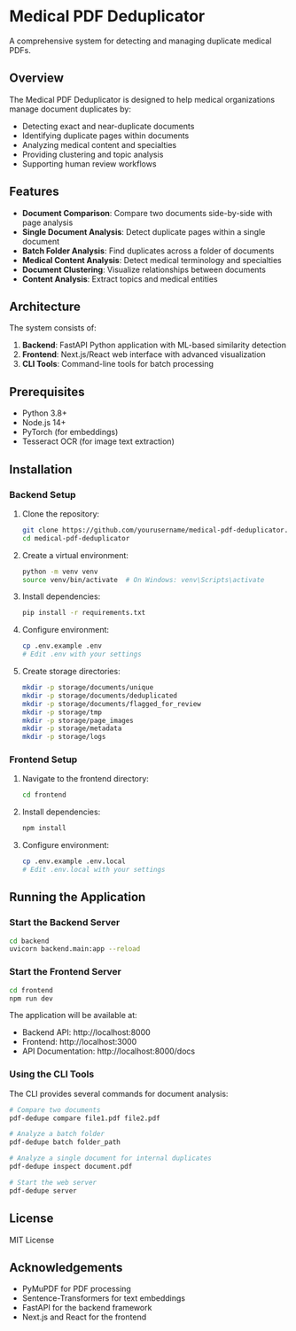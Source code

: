 # Medical PDF Deduplicator

A comprehensive system for detecting and managing duplicate medical PDFs.

## Overview

The Medical PDF Deduplicator is designed to help medical organizations manage document duplicates by:

- Detecting exact and near-duplicate documents
- Identifying duplicate pages within documents
- Analyzing medical content and specialties
- Providing clustering and topic analysis
- Supporting human review workflows

## Features

- **Document Comparison**: Compare two documents side-by-side with page analysis
- **Single Document Analysis**: Detect duplicate pages within a single document
- **Batch Folder Analysis**: Find duplicates across a folder of documents
- **Medical Content Analysis**: Detect medical terminology and specialties
- **Document Clustering**: Visualize relationships between documents
- **Content Analysis**: Extract topics and medical entities

## Architecture

The system consists of:

1. **Backend**: FastAPI Python application with ML-based similarity detection
2. **Frontend**: Next.js/React web interface with advanced visualization
3. **CLI Tools**: Command-line tools for batch processing

## Prerequisites

- Python 3.8+
- Node.js 14+
- PyTorch (for embeddings)
- Tesseract OCR (for image text extraction)

## Installation

### Backend Setup

1. Clone the repository:
   ```bash
   git clone https://github.com/yourusername/medical-pdf-deduplicator.git
   cd medical-pdf-deduplicator
   ```

2. Create a virtual environment:
   ```bash
   python -m venv venv
   source venv/bin/activate  # On Windows: venv\Scripts\activate
   ```

3. Install dependencies:
   ```bash
   pip install -r requirements.txt
   ```

4. Configure environment:
   ```bash
   cp .env.example .env
   # Edit .env with your settings
   ```

5. Create storage directories:
   ```bash
   mkdir -p storage/documents/unique
   mkdir -p storage/documents/deduplicated
   mkdir -p storage/documents/flagged_for_review
   mkdir -p storage/tmp
   mkdir -p storage/page_images
   mkdir -p storage/metadata
   mkdir -p storage/logs
   ```

### Frontend Setup

1. Navigate to the frontend directory:
   ```bash
   cd frontend
   ```

2. Install dependencies:
   ```bash
   npm install
   ```

3. Configure environment:
   ```bash
   cp .env.example .env.local
   # Edit .env.local with your settings
   ```

## Running the Application

### Start the Backend Server

```bash
cd backend
uvicorn backend.main:app --reload
```

### Start the Frontend Server

```bash
cd frontend
npm run dev
```

The application will be available at:
- Backend API: http://localhost:8000
- Frontend: http://localhost:3000
- API Documentation: http://localhost:8000/docs

### Using the CLI Tools

The CLI provides several commands for document analysis:

```bash
# Compare two documents
pdf-dedupe compare file1.pdf file2.pdf

# Analyze a batch folder
pdf-dedupe batch folder_path

# Analyze a single document for internal duplicates
pdf-dedupe inspect document.pdf

# Start the web server
pdf-dedupe server
```

## License

MIT License

## Acknowledgements

- PyMuPDF for PDF processing
- Sentence-Transformers for text embeddings
- FastAPI for the backend framework
- Next.js and React for the frontend